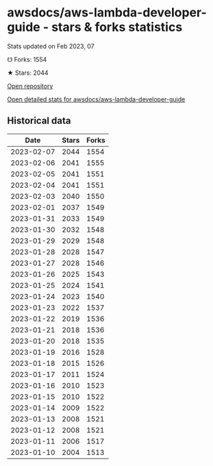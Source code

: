 # awsdocs/aws-lambda-developer-guide - stars & forks statistics

Stats updated on Feb 2023, 07

☋ Forks: 1554

★ Stars: 2044

[Open repository](https://github.com/awsdocs/aws-lambda-developer-guide)

[Open detailed stats for awsdocs/aws-lambda-developer-guide](https://reviewgithub.com/rep/awsdocs/aws-lambda-developer-guide)

## Historical data
| Date | Stars | Forks |
|------|-------|-------|
| 2023-02-07 | 2044 | 1554 | 
| 2023-02-06 | 2041 | 1555 | 
| 2023-02-05 | 2041 | 1551 | 
| 2023-02-04 | 2041 | 1551 | 
| 2023-02-03 | 2040 | 1550 | 
| 2023-02-01 | 2037 | 1549 | 
| 2023-01-31 | 2033 | 1549 | 
| 2023-01-30 | 2032 | 1548 | 
| 2023-01-29 | 2029 | 1548 | 
| 2023-01-28 | 2028 | 1547 | 
| 2023-01-27 | 2028 | 1546 | 
| 2023-01-26 | 2025 | 1543 | 
| 2023-01-25 | 2024 | 1541 | 
| 2023-01-24 | 2023 | 1540 | 
| 2023-01-23 | 2022 | 1537 | 
| 2023-01-22 | 2019 | 1536 | 
| 2023-01-21 | 2018 | 1536 | 
| 2023-01-20 | 2018 | 1535 | 
| 2023-01-19 | 2016 | 1528 | 
| 2023-01-18 | 2015 | 1526 | 
| 2023-01-17 | 2011 | 1524 | 
| 2023-01-16 | 2010 | 1523 | 
| 2023-01-15 | 2010 | 1522 | 
| 2023-01-14 | 2009 | 1522 | 
| 2023-01-13 | 2008 | 1521 | 
| 2023-01-12 | 2008 | 1521 | 
| 2023-01-11 | 2006 | 1517 | 
| 2023-01-10 | 2004 | 1513 | 

